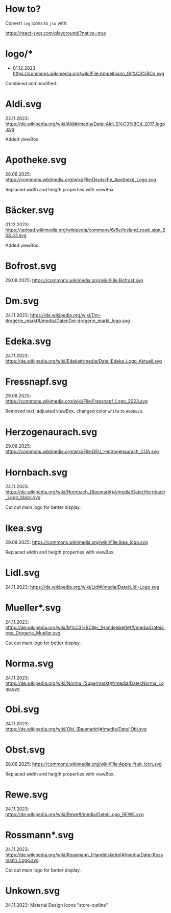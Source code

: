 # How to?

Convert `svg` icons to `jsx` with:

<https://react-svgr.com/playground/?native=true>

# logo/\*

- 01.12.2023: https://commons.wikimedia.org/wiki/File:Ampelmann_Gr%C3%BCn.svg

Combined and modified.

# Aldi.svg

23.11.2023: https://de.wikipedia.org/wiki/Aldi#/media/Datei:Aldi_S%C3%BCd_2017_logo.svg

Added viewBox.

# Apotheke.svg

28.08.2025: https://commons.wikimedia.org/wiki/File:Deutsche_Apotheke_Logo.svg

Replaced width and heigth properties with viewBox.

# Bäcker.svg

01.12.2023: https://upload.wikimedia.org/wikipedia/commons/6/6e/Iceland_road_sign_E08.43.svg

Added viewBox.

# Bofrost.svg

29.08.2025: https://commons.wikimedia.org/wiki/File:Bofrost.svg

# Dm.svg

24.11.2023: https://de.wikipedia.org/wiki/Dm-drogerie_markt#/media/Datei:Dm-drogerie_markt_logo.svg

# Edeka.svg

24.11.2023: https://de.wikipedia.org/wiki/Edeka#/media/Datei:Edeka_Logo_Aktuell.svg

# Fressnapf.svg

29.08.2025: https://commons.wikimedia.org/wiki/File:Fressnapf_Logo_2023.svg

Removed text, adjusted viewBox, changed color `white` to `#00652d`.

# Herzogenaurach.svg

29.08.2025: https://commons.wikimedia.org/wiki/File:DEU_Herzogenaurach_COA.svg

# Hornbach.svg

24.11.2023: https://de.wikipedia.org/wiki/Hornbach_(Baumarkt)#/media/Datei:Hornbach_Logo_black.svg

Cut out main logo for better display.

# Ikea.svg

29.08.2025: https://commons.wikimedia.org/wiki/File:Ikea_logo.svg

Replaced width and heigth properties with viewBox.

# Lidl.svg

24.11.2023: https://de.wikipedia.org/wiki/Lidl#/media/Datei:Lidl-Logo.svg

# Mueller\*.svg

24.11.2023: https://de.wikipedia.org/wiki/M%C3%BCller_(Handelskette)#/media/Datei:Logo_Drogerie_Mueller.svg

Cut out main logo for better display.

# Norma.svg

24.11.2023: https://de.wikipedia.org/wiki/Norma_(Supermarkt)#/media/Datei:Norma_Logo.svg

# Obi.svg

24.11.2023: https://de.wikipedia.org/wiki/Obi_(Baumarkt)#/media/Datei:Obi.svg

# Obst.svg

28.08.2025: https://commons.wikimedia.org/wiki/File:Apple_fruit_icon.svg

Replaced width and heigth properties with viewBox.

# Rewe.svg

24.11.2023: https://de.wikipedia.org/wiki/Rewe#/media/Datei:Logo_REWE.svg

# Rossmann\*.svg

24.11.2023: https://de.wikipedia.org/wiki/Rossmann_(Handelskette)#/media/Datei:Rossmann_Logo.svg

Cut out main logo for better display.

# Unkown.svg

24.11.2023: Material Design Icons "store-outline"
